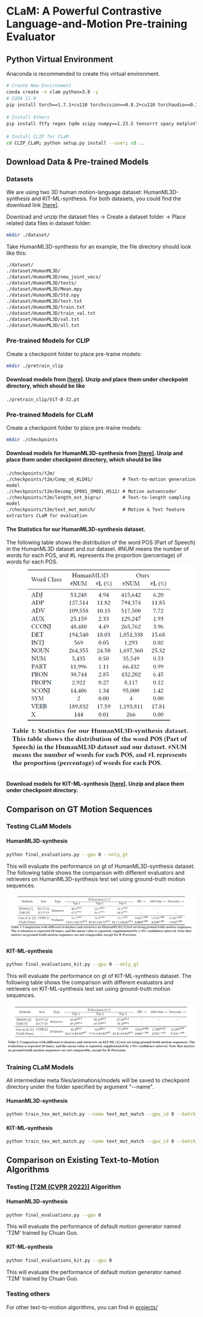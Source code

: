 # CLaM: A Powerful Contrastive Language-and-Motion Pre-training Evaluator


## Python Virtual Environment

Anaconda is recommended to create this virtual environment.

  ```sh
  # Create New Environment
  conda create -n clam python=3.8 -y
  # CUDA 11.0
  pip install torch==1.7.1+cu110 torchvision==0.8.2+cu110 torchaudio==0.7.2 -f https://download.pytorch.org/whl/torch_stable.html
  
  # Install Others
  pip install ftfy regex tqdm scipy numpy==1.23.5 tensorrt spacy matplotlib==3.3.1

  # Install CLIP for CLaM
  cd CLIP_CLaM; python setup.py install --user; cd ..
  ```
  
  ## Download Data & Pre-trained Models
  ### Datasets
  We are using two 3D human motion-language dataset: HumanML3D-synthesis and KIT-ML-synthesis. For both datasets, you could find the download link [[here]](https://drive.google.com/drive/folders/12V2coiO1Zj2mO_0orncX7nUlAhvcRYnh?usp=sharing).   

  
  Download and unzip the dataset files -> Create a dataset folder -> Place related data files in dataset folder:
  ```sh
  mkdir ./dataset/
  ```
  Take HumanML3D-synthesis for an example, the file directory should look like this:  
  ```
  ./dataset/
  ./dataset/HumanML3D/
  ./dataset/HumanML3D/new_joint_vecs/
  ./dataset/HumanML3D/texts/
  ./dataset/HumanML3D/Mean.mpy
  ./dataset/HumanML3D/Std.npy
  ./dataset/HumanML3D/test.txt
  ./dataset/HumanML3D/train.txt
  ./dataset/HumanML3D/train_val.txt
  ./dataset/HumanML3D/val.txt  
  ./dataset/HumanML3D/all.txt 
  ```

 ### Pre-trained Models for CLIP
  Create a checkpoint folder to place pre-traine models:
  ```sh
  mkdir ./pretrain_clip
  ```
 #### Download models from [[here]](https://drive.google.com/drive/folders/1g84pAku6bzRsVNpR-uKlY6k7wnDFnX7k?usp=sharing). Unzip and place them under checkpoint directory, which should be like
```
./pretrain_clip/ViT-B-32.pt
```

 ### Pre-trained Models for CLaM
  Create a checkpoint folder to place pre-traine models:
  ```sh
  mkdir ./checkpoints
  ```
    
 #### Download models for HumanML3D-synthesis from [[here]](https://drive.google.com/drive/folders/1mYLapj1UA6zkvoDE3NvwIKaV9SyyKChx?usp=sharing). Unzip and place them under checkpoint directory, which should be like
```
./checkpoints/t2m/
./checkpoints/t2m/Comp_v6_KLD01/           # Text-to-motion generation model
./checkpoints/t2m/Decomp_SP001_SM001_H512/ # Motion autoencoder
./checkpoints/t2m/length_est_bigru/        # Text-to-length sampling model
./checkpoints/t2m/text_mot_match/          # Motion & Text feature extractors CLaM for evaluation
 ```


#### The Statistics for our HumanML3D-synthesis dataset. 
The following table shows the distribution of the word POS (Part of Speech) in the HumanML3D dataset and our dataset. \#NUM means the number of words for each POS, and \#L represents the proportion (percentage) of words for each POS.
![Alt Text](docs/statistics.png)


 #### Download models for KIT-ML-synthesis [[here]](https://drive.google.com/drive/folders/1mYLapj1UA6zkvoDE3NvwIKaV9SyyKChx?usp=sharing). Unzip and place them under checkpoint directory.
    
## Comparison on GT Motion Sequences

### Testing CLaM Models

#### HumanML3D-synthesis
```sh
python final_evaluations.py --gpu 0 --only_gt
```
This will evaluate the performance on gt of HumanML3D-synthesis dataset.
The following table shows the comparison with different evaluators and retrievers on HumanML3D-synthesis test set using ground-truth motion sequences.

![Alt Text](docs/HumanML3D-GT.png)

#### KIT-ML-synthesis
```sh
python final_evaluations_kit.py --gpu 0 --only_gt
```
This will evaluate the performance on gt of KIT-ML-synthesis dataset. 
The following table shows the comparison with different evaluators and retrievers on KIT-ML-synthesis test set using ground-truth motion sequences.

![Alt Text](docs/KIT-ML-GT.png)

### Training CLaM Models
 All intermediate meta files/animations/models will be saved to checkpoint directory under the folder specified by argument "--name".

#### HumanML3D-synthesis
```sh
python train_tex_mot_match.py --name text_mot_match --gpu_id 0 --batch_size 64 --dataset_name t2m --lr 3e-5 --use_adamw --adamw_weight_decay 1e-1 --beta2 0.999 --eps 1e-8 --use_transformers --use_transformers_pretrain --tau 0.1 --alpha 0.02
```
#### KIT-ML-synthesis
```sh
python train_tex_mot_match.py --name text_mot_match --gpu_id 0 --batch_size 64 --dataset_name kit --lr 3e-5 --use_adamw --adamw_weight_decay 1e-1 --beta2 0.999 --eps 1e-8 --use_transformers --use_transformers_pretrain --tau 0.1 --alpha 0.02
```


## Comparison on Existing Text-to-Motion Algorithms


### Testing  [[T2M (CVPR 2022)]](https://openaccess.thecvf.com/content/CVPR2022/papers/Guo_Generating_Diverse_and_Natural_3D_Human_Motions_From_Text_CVPR_2022_paper.pdf)  Algorithm

#### HumanML3D-synthesis
```sh
python final_evaluations.py --gpu 0 
```
This will evaluate the performance of default motion generator named 'T2M' trained by Chuan Guo.

#### KIT-ML-synthesis
```sh
python final_evaluations_kit.py --gpu 0
```
This will evaluate the performance of default motion generator named 'T2M' trained by Chuan Guo.

### Testing others
For other text-to-motion algorithms, you can find in [projects/](https://github.com/SheldongChen/CLaM/tree/main/projects)